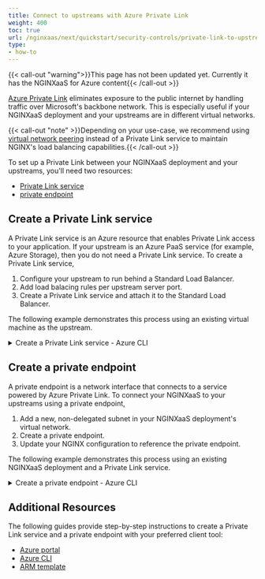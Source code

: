 ```yaml
---
title: Connect to upstreams with Azure Private Link
weight: 400
toc: true
url: /nginxaas/next/quickstart/security-controls/private-link-to-upstreams/
type:
- how-to
---
```



{{< call-out "warning">}}This page has not been updated yet. Currently it has the NGINXaaS for Azure content{{< /call-out >}}

[Azure Private Link](https://learn.microsoft.com/en-us/azure/private-link/private-link-overview) eliminates exposure to the public internet by handling traffic over Microsoft's backbone network. This is especially useful if your NGINXaaS deployment and your upstreams are in different virtual networks.

{{< call-out "note" >}}Depending on your use-case, we recommend using [virtual network peering](https://learn.microsoft.com/en-us/azure/virtual-network/virtual-network-peering-overview) instead of a Private Link service to maintain NGINX's load balancing capabilities.{{< /call-out >}}

To set up a Private Link between your NGINXaaS deployment and your upstreams, you'll need two resources:

- [Private Link service](https://learn.microsoft.com/en-us/azure/private-link/private-link-service-overview)
- [private endpoint](https://learn.microsoft.com/en-us/azure/private-link/private-endpoint-overview)

## Create a Private Link service

A Private Link service is an Azure resource that enables Private Link access to your application. If your upstream is an Azure PaaS service (for example, Azure Storage), then you do not need a Private Link service. To create a Private Link service,

1. Configure your upstream to run behind a Standard Load Balancer.
1. Add load balacing rules per upstream server port.
1. Create a Private Link service and attach it to the Standard Load Balancer.

The following example demonstrates this process using an existing virtual machine as the upstream.

<details close>
<summary>Create a Private Link service - Azure CLI</summary>

### Prerequisites

- Resource Group
- Virtual Network
- Subnet
- Workload Virtual Machine

Please ensure the following environment variables are exported before copying the below Azure CLI commands.

{{<bootstrap-table "table table-striped table-bordered">}}
  | Name              | Description       |
  |------------------ | ----------------- |
  | APP_LOCATION          | Location of the resource group
  | APP_RESOURCE_GROUP    | Name of the resource group the virtual machine is in          |
  | APP_VNET_NAME         | Name of the virtual network the virtual machine is in         |
  | APP_SUBNET_NAME       | Name of the subnet the virtual machine is in                  |
  | APP_VM_NAME           | Name of the workload virtual machine                          |
  | APP_NIC_NAME          | Name of the network interface of the virtual machine          |
  | APP_IP_CONFIG_NAME    | Name of the IP configuration associated with the NIC          |
{{</bootstrap-table>}}

### Create a load balancer

```bash
$ az network lb create \
    --resource-group $APP_RESOURCE_GROUP \
    --name load-balancer \
    --sku Standard \
    --vnet-name $APP_VNET_NAME \
    --subnet $APP_SUBNET_NAME \
    --frontend-ip-name frontend \
    --backend-pool-name backend-pool
```

### Create health probes and load balancing rules

Depending on your NGINX configuration, you will need to add a load balancing rule and health probe for each port your upstream servers are listening on. For example, given the following NGINX configuration snippet,

```nginx
upstream {
    server 10.0.1.4:8000;
}
```

Create a health probe monitoring on port `8000`:

```bash
$ az network lb probe create \
    --resource-group $APP_RESOURCE_GROUP \
    --lb-name load-balancer \
    --name 8000-probe \
    --protocol tcp \
    --port 8000
```

Create a load balancing rule listening on port `8000`:

```bash
$ az network lb rule create \
    --resource-group $APP_RESOURCE_GROUP \
    --lb-name load-balancer \
    --name 8000-rule \
    --protocol tcp \
    --frontend-port 8000 \
    --backend-port 8000 \
    --frontend-ip-name frontend \
    --backend-pool-name backend-pool \
    --probe-name 8000-probe \
    --idle-timeout 15 \
    --enable-tcp-reset true
```

### Configure the workload VM behind the load balancer

```bash
$ az network nic ip-config address-pool add \
  --address-pool backend-pool \
  --ip-config-name $APP_IP_CONFIG_NAME \
  --nic-name $APP_NIC_NAME \
  --resource-group $APP_RESOURCE_GROUP \
  --lb-name load-balancer
```

### Disable network policy

The `privateLinkServiceNetworkPolicies` setting must be disabled to add a private link service in a virtual network.

```bash
$ az network vnet subnet update \
    --name $APP_SUBNET_NAME \
    --vnet-name $APP_VNET_NAME \
    --resource-group $APP_RESOURCE_GROUP \
    --disable-private-link-service-network-policies yes
```

### Create a private link service

```bash
$ az network private-link-service create \
    --resource-group $APP_RESOURCE_GROUP \
    --name private-link-service \
    --vnet-name $APP_VNET_NAME \
    --subnet $APP_SUBNET_NAME \
    --lb-name load-balancer \
    --lb-frontend-ip-configs frontend \
    --location $APP_LOCATION
```

</details>

## Create a private endpoint

A private endpoint is a network interface that connects to a service powered by Azure Private Link. To connect your NGINXaaS to your upstreams using a private endpoint,

1. Add a new, non-delegated subnet in your NGINXaaS deployment's virtual network.
1. Create a private endpoint.
1. Update your NGINX configuration to reference the private endpoint.

The following example demonstrates this process using an existing NGINXaaS deployment and a Private Link service.

<details close>
<summary>Create a private endpoint - Azure CLI</summary>

### Prerequisites

- Resource Group
- Virtual Network
- NGINXaaS deployment
- Private Link service

Please ensure the following environment variables are exported before copying the below Azure CLI commands.

{{<bootstrap-table "table table-striped table-bordered">}}
  | Name              | Description       |
  |------------------ | ----------------- |
  | DEP_RESOURCE_GROUP                      | Name of the resource group the NGINXaaS deployment is in          |
  | DEP_VNET_NAME                           | Name of the virtual network the NGINXaaS deployment is in         |
  | PRIVATE_ENDPOINT_SUBNET_ADDRESS_SPACE   | Desired address space of the private endpoint's subnet            |
  | PRIVATE_LINK_SERVICE_ID                 | Resource ID of the Private Link service                           |
{{</bootstrap-table>}}

### Create a new subnet

You must create a new subnet for the private endpoint because the existing NGINXaaS deployment's subnet is already delegated.

```bash
$ az network vnet subnet create \
  --resource-group $DEP_RESOURCE_GROUP \
  --vnet-name $DEP_VNET_NAME \
  --name subnet-priv-endpoint \
  --address-prefix $PRIVATE_ENDPOINT_SUBNET_ADDRESS_SPACE
```

### Create a private endpoint

```bash
$ az network private-endpoint create \
    --connection-name connection-1 \
    --name private-endpoint \
    --private-connection-resource-id $PRIVATE_LINK_SERVICE_ID \
    --resource-group $DEP_RESOURCE_GROUP \
    --subnet subnet-priv-endpoint \
    --manual-request false \
    --vnet-name $DEP_VNET_NAME
```

### Update your NGINXaaS configuration with the private endpoint's IP address

First, get the IP address of the private endpoint:

```bash
$ export nic_id=$(az network private-endpoint show \
    --resource-group $DEP_RESOURCE_GROUP \
    --name private-endpoint \
    --query "networkInterfaces[0].id" \
    --output tsv)

$ az network nic show \
    --ids $nic_id \
    --query "ipConfigurations[0].privateIPAddress" \
    --output tsv
```

Then, reference it in your NGINX configuration's upstream servers. For example:

```nginx
upstream {
    server <private endpoint IP address>:8000;
}
```

</details>


## Additional Resources

The following guides provide step-by-step instructions to create a Private Link service and a private endpoint with your preferred client tool:


* [Azure portal](https://learn.microsoft.com/en-us/azure/private-link/create-private-link-service-portal?tabs=dynamic-ip)
* [Azure CLI](https://learn.microsoft.com/en-us/azure/private-link/create-private-link-service-cli)
* [ARM template](https://learn.microsoft.com/en-us/azure/private-link/create-private-link-service-template)

